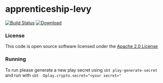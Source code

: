 # apprenticeship-levy

[![Build Status](https://travis-ci.org/hmrc/apprenticeship-levy.svg?branch=master)](https://travis-ci.org/hmrc/apprenticeship-levy)
[![Download](https://api.bintray.com/packages/hmrc/releases/apprenticeship-levy/images/download.svg) ](https://bintray.com/hmrc/releases/apprenticeship-levy/_latestVersion)

### License

This code is open source software licensed under the [Apache 2.0 License]("http://www.apache.org/licenses/LICENSE-2.0.html")

### Running

To run please generate a new play secret using `sbt play-generate-secret` and run with `sbt -Dplay.crypto.secret="<your secret>"`